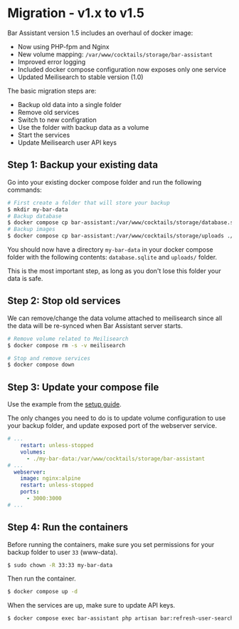 # Migration - v1.x to v1.5

Bar Assistant version 1.5 includes an overhaul of docker image:

- Now using PHP-fpm and Nginx
- New volume mapping: `/var/www/cocktails/storage/bar-assistant`
- Improved error logging
- Included docker compose configuration now exposes only one service
- Updated Meilisearch to stable version (1.0)

The basic migration steps are:

- Backup old data into a single folder
- Remove old services
- Switch to new configration
- Use the folder with backup data as a volume
- Start the services
- Update Meilisearch user API keys

## Step 1: Backup your existing data

Go into your existing docker compose folder and run the following commands:

``` bash
# First create a folder that will store your backup
$ mkdir my-bar-data
# Backup database
$ docker compose cp bar-assistant:/var/www/cocktails/storage/database.sqlite ./my-bar-data/database.sqlite
# Backup images
$ docker compose cp bar-assistant:/var/www/cocktails/storage/uploads ./my-bar-data
```

You should now have a directory `my-bar-data` in your docker compose folder with the following contents: `database.sqlite` and `uploads/` folder.

This is the most important step, as long as you don't lose this folder your data is safe.

## Step 2: Stop old services

We can remove/change the data volume attached to meilisearch since all the data will be re-synced when Bar Assistant server starts.

```bash
# Remove volume related to Meilisearch
$ docker compose rm -s -v meilisearch

# Stop and remove services
$ docker compose down
```

## Step 3: Update your compose file

Use the example from the [setup guide](index.md).

The only changes you need to do is to update volume configuration to use your backup folder, and update exposed port of the webserver service.

```yaml title="docker-compose.yml"
# ...
    restart: unless-stopped
    volumes:
      - ./my-bar-data:/var/www/cocktails/storage/bar-assistant
# ...
  webserver:
    image: nginx:alpine
    restart: unless-stopped
    ports:
      - 3000:3000
# ...
```

## Step 4: Run the containers

Before running the containers, make sure you set permissions for your backup folder to user `33` (www-data).

```bash
$ sudo chown -R 33:33 my-bar-data
```

Then run the container.

```bash
$ docker compose up -d
```

When the services are up, make sure to update API keys.

```bash
$ docker compose exec bar-assistant php artisan bar:refresh-user-search-keys
```
